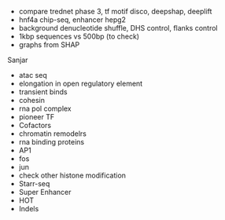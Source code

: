 - compare trednet phase 3, tf motif disco, deepshap, deeplift
- hnf4a chip-seq, enhancer hepg2
- background denucleotide shuffle, DHS control, flanks control
- 1kbp sequences vs 500bp (to check)
- graphs from SHAP

Sanjar
- atac seq
- elongation in open regulatory element
- transient binds 
- cohesin 
- rna pol complex
- pioneer TF 
- Cofactors
- chromatin remodelrs
- rna binding proteins
- AP1
- fos
- jun
- check other histone modification
- Starr-seq
- Super Enhancer
- HOT
- Indels